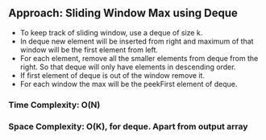 ## Approach: Sliding Window Max using Deque
* To keep track of sliding window, use a deque of size k.
* In deque new element will be inserted from right and maximum of that window will be the first element from left.
* For each element, remove all the smaller elements from deque from the right. So that deque will only have elements in descending order.
* If first element of deque is out of the window remove it.
* For each window the max will be the peekFirst element of deque.
​
### Time Complexity: O(N)
### Space Complexity: O(K), for deque. Apart from output array